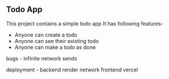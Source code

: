 ## Todo App
This project contains a simple todo app
It has following features-

- Anyone can create a todo
- Anyone can see their existing todo
- Anyone can make a todo as done


bugs -
infinite network sends

deployment -
backend render network
frontend vercel